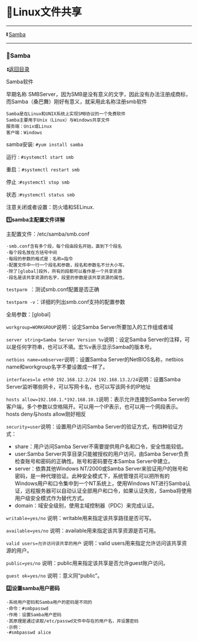 <b id='t'></b>

# :jack_o_lantern:Linux文件共享 #

***

:arrow_double_down:[Samba](#a1)


***

<b id='a1'></b>

### :game_die:Samba ###

:arrow_double_up:[返回目录](#t)

Samba软件

早期名称 SMBServer，因为SMB是没有意义的文字，因此没有办法注册成商标，而Samba（桑巴舞）刚好有意义，就采用此名称注册smb软件

```
Samba是在Linux和UNIX系统上实现SMB协议的一个免费软件
Samba主要用于Unix（Linux）与Windows共享文件
服务端：Unix或Linux
客户端：Windows
```

samba安装: `#yum install samba`

运行 : `#systemctl start smb`

重启：`#systemctl restart smb`

停止 :`#systemctl stop smb`

状态 :`#systemctl status smb`

注意关闭或者设置：防火墙和SELinux.

**:one:samba主配置文件详解**

主配置文件：/etc/samba/smb.conf

```
·smb.conf含有多个段，每个段由段名开始，直到下个段名
·每个段名放在方括号中间
·每段的参数的格式是：名称=指令
·配置文件中一行一个段名和参数，段名和参数名不分大小写。
·除了[global]段外，所有的段都可以看作是一个共享资源
·段名是该共享资源的名字，段里的参数是该共享资源的属性。
```

`testparm `：测试smb.conf配置是否正确

`testparm -v`：详细的列出smb.conf支持的配置参数

全局参数：[global]

`workgroup=WORKGROUP`说明：设定Samba Server所要加入的工作组或者域

`server string=Samba Server Version %v`说明：设定Samba Server的注释，可以是任何字符串，也可以不填。宏%v表示显示Samba的版本号。

`netbios name=smbserver`说明：设置Samba Server的NetBIOS名称，netbios name和workgroup名字不要设置成一样了。

`interfaces=lo eth0 192.168.12.2/24 192.168.13.2/24`说明：设置Samba Server监听哪些网卡，可以写网卡名，也可以写该网卡的IP地址

`hosts allow=192.168.1.*192.168.10.1`说明：表示允许连接到Samba Server的客户端，多个参数以空格隔开。可以用一个IP表示，也可以用一个网段表示。hosts deny与hosts allow刚好相反

`security=user`说明：设置用户访问Samba Server的验证方式，有四种验证方式：

* share：用户访问Samba Server不需要提供用户名和口令，安全性能较低。
* user:Samba Server共享目录只能被授权的用户访问，由Samba Server负责检查账号和密码的正确性。账号和密码要在本Samba Server中建立。
* server：依靠其他Windows NT/2000或Samba Server来验证用户的账号和密码，是一种代理验证。此种安全模式下，系统管理员可以把所有的Windows用户和口令集中到一个NT系统上，使用Windows NT进行Samba认证，远程服务器可以自动认证全部用户和口令，如果认证失败，Samba将使用用户级安全模式作为替代方式。
* domain：域安全级别，使用主域控制器（PDC）来完成认证。

`writable=yes/no` 说明：writable用来指定该共享路径是否可写。

`available=yes/no` 说明：available用来指定该共享资源是否可用。

`valid users=允许访问该共享的用户` 说明：valid users用来指定允许访问该共享资源的用户。

`public=yes/no` 说明：public用来指定该共享是否允许guest账户访问。

`guest ok=yes/no` 说明：意义同“public”。

**:two:设置samba用户密码**

```
·系统用户密码和Samba用户的密码是不同的
·命令：#smbpasswd
·作用：设置Samba用户密码
·其原理是通过读取/etc/passwd文件中存在的用户名，并设置密码
·示例：
·#smbpasswd alice
```

